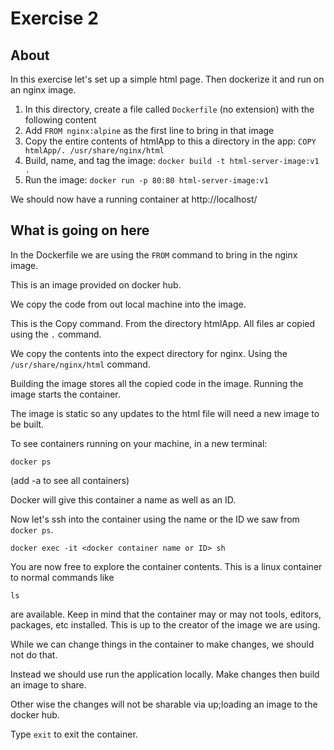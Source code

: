 # Exercise 2

## About

In this exercise let's set up a simple html page. Then dockerize it and run on an nginx image. 

1. In this directory, create a file called `Dockerfile` (no extension) with the following content
2. Add `FROM nginx:alpine` as the first line to bring in that image
3. Copy the entire contents of htmlApp to this a directory in the app: `COPY htmlApp/. /usr/share/nginx/html`
4. Build, name, and tag the image: `docker build -t html-server-image:v1 .`
5. Run the image: `docker run -p 80:80 html-server-image:v1`

We should now have a running container at http://localhost/

## What is going on here

In the Dockerfile we are using the `FROM` command to bring in the nginx image.

This is an image provided on docker hub.

We copy the code from out local machine into the image.

This is the Copy command. From the directory htmlApp. All files ar copied using the `.` command.

We copy the contents into the expect directory for nginx. Using the `/usr/share/nginx/html` command.

Building the image stores all the copied code in the image. Running the image starts the container.

The image is static so any updates to the html file will need a new image to be built.

To see containers running on your machine, in a new terminal:

`docker ps`

(add -a to see all containers)

Docker will give this container a name as well as an ID.

Now let's ssh into the container using the name or the ID we saw from `docker ps`.

`docker exec -it <docker container name or ID> sh`

You are now free to explore the container contents. This is a linux container to normal commands like

`ls`

are available. Keep in mind that the container may or may not tools, editors, packages, etc installed. This is up to the creator of the image we are using.

While we can change things in the container to make changes, we should not do that.

Instead we should use run the application locally. Make changes then build an image to share.

Other wise the changes will not be sharable via up;loading an image to the docker hub.

Type `exit` to exit the container.
